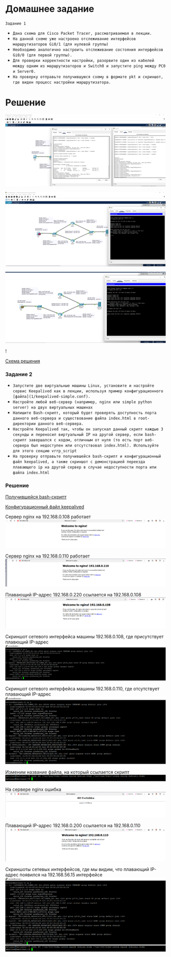 # Домашнее задание 
`Задание 1`

- `Дана схема для Cisco Packet Tracer, рассматриваемая в лекции.`
- `На данной схеме уже настроено отслеживание интерфейсов маршрутизаторов Gi0/1 (для нулевой группы)`
- `Необходимо аналогично настроить отслеживание состояния интерфейсов Gi0/0 (для первой группы).`
- `Для проверки корректности настройки, разорвите один из кабелей между одним из маршрутизаторов и Switch0 и запустите ping между PC0 и Server0.`
- `На проверку отправьте получившуюся схему в формате pkt и скриншот, где виден процесс настройки маршрутизатора.`

# Решение 
![Image alt](https://github.com/AlexanderSerg-jun/fhrp_hw/blob/main/img/router.png)

![Image alt](https://github.com/AlexanderSerg-jun/fhrp_hw/blob/main/img/ping_with_2_line.png)

![Image alt](https://github.com/AlexanderSerg-jun/fhrp_hw/blob/main/img/ping_with_1_line.png)

!

[Схема решения](https://github.com/AlexanderSerg-jun/fhrp_hw/blob/main/file/hsrp_advanced_my.pkt)

### Задание 2
- `Запустите две виртуальные машины Linux, установите и настройте сервис Keepalived как в лекции, используя пример конфигурационного [файла](1/keepalived-simple.conf).`
- `Настройте любой веб-сервер (например, nginx или simple python server) на двух виртуальных машинах`
- `Напишите Bash-скрипт, который будет проверять доступность порта данного веб-сервера и существование файла index.html в root-директории данного веб-сервера.`
- `Настройте Keepalived так, чтобы он запускал данный скрипт каждые 3 секунды и переносил виртуальный IP на другой сервер, если bash-скрипт завершался с кодом, отличным от нуля (то есть порт веб-сервера был недоступен или отсутствовал index.html). Используйте для этого секцию vrrp_script`
- `На проверку отправьте получившейся bash-скрипт и конфигурационный файл keepalived, а также скриншот с демонстрацией переезда плавающего ip на другой сервер в случае недоступности порта или файла index.html`

### Решение

[Получившейся bash-скрипт](https://github.com/AlexanderSerg-jun/fhrp_hw/blob/main/file/check.sh)

[Конфигурационный файл keepalived](https://github.com/AlexanderSerg-jun/fhrp_hw/blob/main/file/keepalived.conf)

Сервер nginx на 192.168.0.108 работает
![Сервер nginx на 192.168.0.108 работает](https://github.com/AlexanderSerg-jun/fhrp_hw/blob/main/img/Screenshot_1.png)

Сервер nginx на 192.168.0.110 работает
![Сервер nginx на 192.168.0.110 работает](https://github.com/AlexanderSerg-jun/fhrp_hw/blob/main/img/Screenshot_2.png)

Плавающий IP-адрес 192.168.0.220 ссылается на 192.168.0.108
![Плавающий IP-адрес ссылается на 192.168.0.110](https://github.com/AlexanderSerg-jun/fhrp_hw/blob/main/img/Screenshot_3.png)

Скриншот сетевого интерфейса машины 192.168.0.108, где присутствует плавющий IP-адрес
![Image alt](https://github.com/AlexanderSerg-jun/fhrp_hw/blob/main/img/Screenshot_4.png)

Скриншот сетевого интерфейса машины 192.168.0.110, где отсутствует плавающий IP-адрес
![Image alt](https://github.com/AlexanderSerg-jun/fhrp_hw/blob/main/img/Screenshot_5.png)

Изменим название файла, на который ссылается скрипт 
![Image alt](https://github.com/AlexanderSerg-jun/fhrp_hw/blob/main/img/Screenshot_6.png)

На сервере nginx ошибка
![Image alt](https://github.com/AlexanderSerg-jun/fhrp_hw/blob/main/img/Screenshot_7.png)

Плавающий IP-адрес 192.168.0.200 ссылается на 192.168.0.110
![Image alt](https://github.com/AlexanderSerg-jun/fhrp_hw/blob/main/img/Screenshot_8.png)

Скриншоты сетевых интерфейсов, где мы видим, что плавающий IP-адрес появился на 192.168.56.15 интерфейсе
![Image alt](https://github.com/AlexanderSerg-jun/fhrp_hw/blob/main/img/Screenshot_5.png)
![Image alt](https://github.com/AlexanderSerg-jun/fhrp_hw/blob/main/img/Screenshot_6.png)
